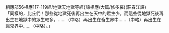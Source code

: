 相應部56相應117-119經/地獄天地獄等經(諦相應/大篇/修多羅)(莊春江譯)  
「同樣的，比丘們！那些從地獄死後再出生在天中的眾生少，而這些從地獄死後再出生在地獄中的眾生較多，……（中略）再出生在畜生界中……（中略）再出生在餓鬼界中……（中略）。」  
  
  

